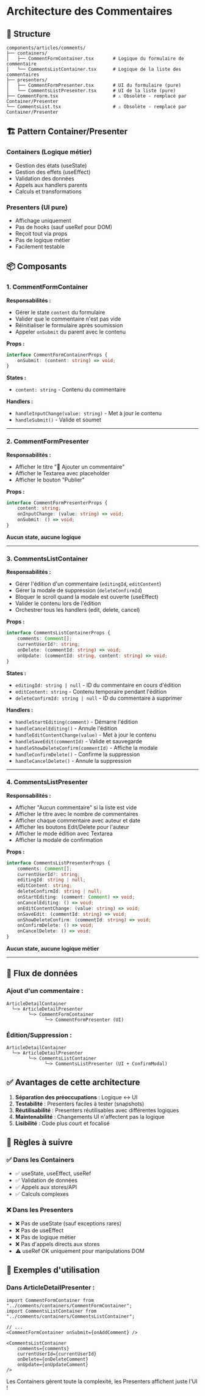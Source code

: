 # Architecture des Commentaires

## 📁 Structure

```
components/articles/comments/
├── containers/
│   ├── CommentFormContainer.tsx       # Logique du formulaire de commentaire
│   └── CommentsListContainer.tsx      # Logique de la liste des commentaires
├── presenters/
│   ├── CommentFormPresenter.tsx       # UI du formulaire (pure)
│   └── CommentsListPresenter.tsx      # UI de la liste (pure)
├── CommentForm.tsx                    # ⚠️ Obsolète - remplacé par Container/Presenter
└── CommentsList.tsx                   # ⚠️ Obsolète - remplacé par Container/Presenter
```

## 🏗️ Pattern Container/Presenter

### **Containers** (Logique métier)
- Gestion des états (useState)
- Gestion des effets (useEffect)
- Validation des données
- Appels aux handlers parents
- Calculs et transformations

### **Presenters** (UI pure)
- Affichage uniquement
- Pas de hooks (sauf useRef pour DOM)
- Reçoit tout via props
- Pas de logique métier
- Facilement testable

## 📦 Composants

### 1. CommentFormContainer
**Responsabilités :**
- Gérer le state `content` du formulaire
- Valider que le commentaire n'est pas vide
- Réinitialiser le formulaire après soumission
- Appeler `onSubmit` du parent avec le contenu

**Props :**
```typescript
interface CommentFormContainerProps {
    onSubmit: (content: string) => void;
}
```

**States :**
- `content: string` - Contenu du commentaire

**Handlers :**
- `handleInputChange(value: string)` - Met à jour le contenu
- `handleSubmit()` - Valide et soumet

---

### 2. CommentFormPresenter
**Responsabilités :**
- Afficher le titre "💬 Ajouter un commentaire"
- Afficher le Textarea avec placeholder
- Afficher le bouton "Publier"

**Props :**
```typescript
interface CommentFormPresenterProps {
    content: string;
    onInputChange: (value: string) => void;
    onSubmit: () => void;
}
```

**Aucun state, aucune logique**

---

### 3. CommentsListContainer
**Responsabilités :**
- Gérer l'édition d'un commentaire (`editingId`, `editContent`)
- Gérer la modale de suppression (`deleteConfirmId`)
- Bloquer le scroll quand la modale est ouverte (useEffect)
- Valider le contenu lors de l'édition
- Orchestrer tous les handlers (edit, delete, cancel)

**Props :**
```typescript
interface CommentsListContainerProps {
    comments: Comment[];
    currentUserId?: string;
    onDelete: (commentId: string) => void;
    onUpdate: (commentId: string, content: string) => void;
}
```

**States :**
- `editingId: string | null` - ID du commentaire en cours d'édition
- `editContent: string` - Contenu temporaire pendant l'édition
- `deleteConfirmId: string | null` - ID du commentaire à supprimer

**Handlers :**
- `handleStartEditing(comment)` - Démarre l'édition
- `handleCancelEditing()` - Annule l'édition
- `handleEditContentChange(value)` - Met à jour le contenu
- `handleSaveEdit(commentId)` - Valide et sauvegarde
- `handleShowDeleteConfirm(commentId)` - Affiche la modale
- `handleConfirmDelete()` - Confirme la suppression
- `handleCancelDelete()` - Annule la suppression

---

### 4. CommentsListPresenter
**Responsabilités :**
- Afficher "Aucun commentaire" si la liste est vide
- Afficher le titre avec le nombre de commentaires
- Afficher chaque commentaire avec auteur et date
- Afficher les boutons Edit/Delete pour l'auteur
- Afficher le mode édition avec Textarea
- Afficher la modale de confirmation

**Props :**
```typescript
interface CommentsListPresenterProps {
    comments: Comment[];
    currentUserId?: string;
    editingId: string | null;
    editContent: string;
    deleteConfirmId: string | null;
    onStartEditing: (comment: Comment) => void;
    onCancelEditing: () => void;
    onEditContentChange: (value: string) => void;
    onSaveEdit: (commentId: string) => void;
    onShowDeleteConfirm: (commentId: string) => void;
    onConfirmDelete: () => void;
    onCancelDelete: () => void;
}
```

**Aucun state, aucune logique métier**

---

## 🔄 Flux de données

### Ajout d'un commentaire :
```
ArticleDetailContainer
  └─> ArticleDetailPresenter
        └─> CommentFormContainer
              └─> CommentFormPresenter (UI)
```

### Édition/Suppression :
```
ArticleDetailContainer
  └─> ArticleDetailPresenter
        └─> CommentsListContainer
              └─> CommentsListPresenter (UI + ConfirmModal)
```

## ✅ Avantages de cette architecture

1. **Séparation des préoccupations** : Logique ↔️ UI
2. **Testabilité** : Presenters faciles à tester (snapshots)
3. **Réutilisabilité** : Presenters réutilisables avec différentes logiques
4. **Maintenabilité** : Changements UI n'affectent pas la logique
5. **Lisibilité** : Code plus court et focalisé

## 🎯 Règles à suivre

### ✅ Dans les Containers
- ✅ useState, useEffect, useRef
- ✅ Validation de données
- ✅ Appels aux stores/API
- ✅ Calculs complexes

### ❌ Dans les Presenters
- ❌ Pas de useState (sauf exceptions rares)
- ❌ Pas de useEffect
- ❌ Pas de logique métier
- ❌ Pas d'appels directs aux stores
- ⚠️ useRef OK uniquement pour manipulations DOM

## 📝 Exemples d'utilisation

### Dans ArticleDetailPresenter :
```tsx
import CommentFormContainer from "../comments/containers/CommentFormContainer";
import CommentsListContainer from "../comments/containers/CommentsListContainer";

// ...
<CommentFormContainer onSubmit={onAddComment} />

<CommentsListContainer
    comments={comments}
    currentUserId={currentUserId}
    onDelete={onDeleteComment}
    onUpdate={onUpdateComment}
/>
```

Les Containers gèrent toute la complexité, les Presenters affichent juste l'UI !
